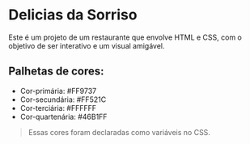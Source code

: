 # Delicias da Sorriso

Este é um projeto de um restaurante que envolve HTML e CSS, com o objetivo de ser interativo e um visual amigável. 

## Palhetas de cores: 
- Cor-primária: #FF9737
- Cor-secundária: #FF521C
- Cor-terciária: #FFFFFF
- Cor-quartenária: #46B1FF

> Essas cores foram declaradas como variáveis no CSS.
